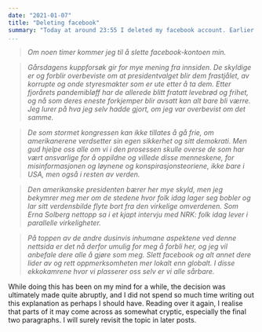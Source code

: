 ```yaml
---
date: "2021-01-07"
title: "Deleting facebook"
summary: "Today at around 23:55 I deleted my facebook account. Earlier in the day, I made a post to inform all my contacts of this decision, written in Norwegian. Here it is in full:"
...
```


> *Om noen timer kommer jeg til å slette facebook-kontoen min.*

> *Gårsdagens kuppforsøk gir for mye mening fra innsiden. De skyldige er og forblir overbeviste om at presidentvalget blir dem frastjålet, av korrupte og onde styresmakter som er ute etter å ta dem. Etter fjorårets pandemibløff har de allerede blitt fratatt levebrød og frihet, og nå som deres eneste forkjemper blir avsatt kan alt bare bli værre. Jeg lurer på hva jeg selv hadde gjort, om jeg var overbevist om det samme.*

> *De som stormet kongressen kan ikke tillates å gå frie, om amerikanerene verdsetter sin egen sikkerhet og sitt demokrati. Men gud hjelpe oss alle om vi i den prosessen skulle overse de som har vært ansvarlige for å oppildne og villede disse menneskene, for misinformasjonen og løynene og konspirasjonsteoriene, ikke bare i USA, men også i resten av verden.*

> *Den amerikanske presidenten bærer her mye skyld, men jeg bekymrer meg mer om de stedene hvor folk idag lager seg bobler og lar sitt verdensbilde flyte bort fra den virkelige omverdenen. Som Erna Solberg nettopp sa i et kjapt intervju med NRK: folk idag lever i parallelle virkeligheter.*

> *På toppen av de andre dusinvis inhumane aspektene ved denne nettsida er det nå derfor umulig for meg å forbli her, og jeg vil anbefale dere alle å gjøre som meg. Slett facebook og alt annet dere lider av og rett oppmerksomheten mer lokalt enn globalt. I disse ekkokamrene hvor vi plasserer oss selv er vi alle sårbare.*


While doing this has been on my mind for a while, the decision was ultimately made quite abruptly, and I did not spend so much time writing out this explanation as perhaps I should have. Reading over it again, I realise that parts of it may come across as somewhat cryptic, especially the final two paragraphs. I will surely revisit the topic in later posts.
